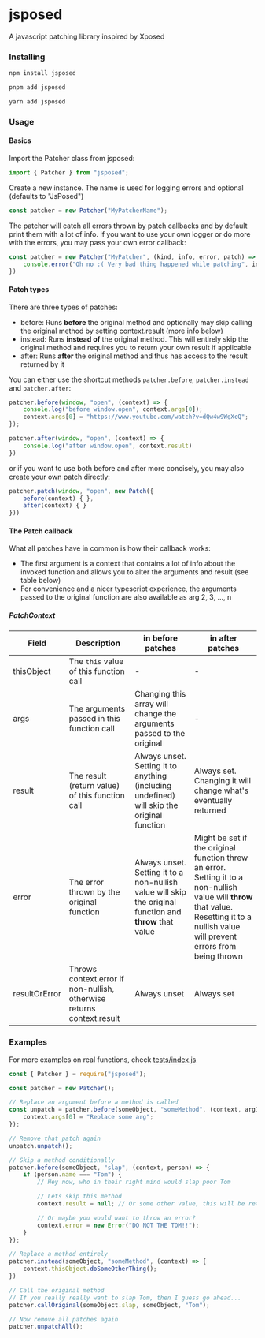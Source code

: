 # jsposed

A javascript patching library inspired by Xposed

### Installing

```sh
npm install jsposed

pnpm add jsposed

yarn add jsposed
```

### Usage

#### Basics
Import the Patcher class from jsposed:
```js
import { Patcher } from "jsposed";
```

Create a new instance. The name is used for logging errors and optional (defaults to "JsPosed")
```js
const patcher = new Patcher("MyPatcherName");
```

The patcher will catch all errors thrown by patch callbacks and by default print them with a lot of info.
If you want to use your own logger or do more with the errors, you may pass your own error callback:
```js
const patcher = new Patcher("MyPatcher", (kind, info, error, patch) => {
    console.error("Oh no :( Very bad thing happened while patching", info.methodName);
})
```

#### Patch types
There are three types of patches:
- before: Runs **before** the original method and optionally may skip calling the original method by setting context.result (more info below)
- instead: Runs **instead of** the original method. This will entirely skip the original method and requires you to return your own result if applicable
- after: Runs **after** the original method and thus has access to the result returned by it

You can either use the shortcut methods `patcher.before`, `patcher.instead` and `patcher.after`:
```js
patcher.before(window, "open", (context) => {
    console.log("before window.open", context.args[0]);
    context.args[0] = "https://www.youtube.com/watch?v=dQw4w9WgXcQ";
});

patcher.after(window, "open", (context) => {
    console.log("after window.open", context.result)
})
```

or if you want to use both before and after more concisely, you may also create your own patch directly:
```js
patcher.patch(window, "open", new Patch({
    before(context) { },
    after(context) { }
}))
```

#### The Patch callback

What all patches have in common is how their callback works:
- The first argument is a context that contains a lot of info about the invoked function and allows you to alter the arguments and result (see table below)
- For convenience and a nicer typescript experience, the arguments passed to the original function are also available as arg 2, 3, ..., n

##### PatchContext

| Field | Description | in before patches | in after patches |
|-------|-------------|--------|-------|
| thisObject | The `this` value of this function call | - | - |
| args | The arguments passed in this function call | Changing this array will change the arguments passed to the original | - |
| result | The result (return value) of this function call | Always unset. Setting it to anything (including undefined) will skip the original function | Always set. Changing it will change what's eventually returned |
| error | The error thrown by the original function | Always unset. Setting it to a non-nullish value will skip the original function and **throw** that value | Might be set if the original function threw an error. Setting it to a non-nullish value will **throw** that value. Resetting it to a nullish value will prevent errors from being thrown |
| resultOrError | Throws context.error if non-nullish, otherwise returns context.result | Always unset | Always set

### Examples

For more examples on real functions, check [tests/index.js](tests/index.js)

```js
const { Patcher } = require("jsposed");

const patcher = new Patcher();

// Replace an argument before a method is called
const unpatch = patcher.before(someObject, "someMethod", (context, arg1) => {
    context.args[0] = "Replace some arg";
});

// Remove that patch again
unpatch.unpatch();

// Skip a method conditionally
patcher.before(someObject, "slap", (context, person) => {
    if (person.name === "Tom") {
        // Hey now, who in their right mind would slap poor Tom

        // Lets skip this method
        context.result = null; // Or some other value, this will be returned to the caller

        // Or maybe you would want to throw an error?
        context.error = new Error("DO NOT THE TOM!!");
    }
});

// Replace a method entirely
patcher.instead(someObject, "someMethod", (context) => {
    context.thisObject.doSomeOtherThing();
})

// Call the original method
// If you really really want to slap Tom, then I guess go ahead...
patcher.callOriginal(someObject.slap, someObject, "Tom");

// Now remove all patches again
patcher.unpatchAll();
```
